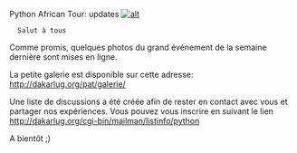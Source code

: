 
 Python African Tour: updates
[![alt](https://raw.github.com/Dakarlug/site-datas/master/datas/reddit.png "")](https://raw.github.com/Dakarlug/site-datas/master/datas/pdf)
    
      Salut à tous

Comme promis, quelques photos du grand événement de la semaine dernière sont mises en ligne.

La petite galerie est disponible sur cette adresse: http://dakarlug.org/pat/galerie/

Une liste de discussions a été créée afin de rester en contact avec vous et partager nos expériences. Vous pouvez vous inscrire en suivant le lien http://dakarlug.org/cgi-bin/mailman/listinfo/python

A bientôt ;)
    
    
    



    



    



    



    



    



 
    
     